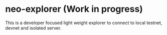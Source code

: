 # neo-explorer (Work in progress)
This is a developer focused light weight explorer to connect to local testnet, devnet and isolated server.
